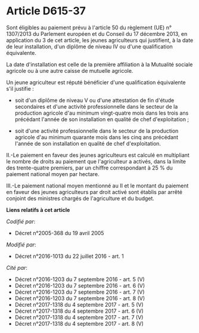 # Article D615-37

Sont éligibles au paiement prévu à l'article 50 du règlement (UE) n° 1307/2013 du Parlement européen et du Conseil du 17
décembre 2013, en application du 3 de cet article, les jeunes agriculteurs qui justifient, à la date de leur installation,
d'un diplôme de niveau IV ou d'une qualification équivalente. 

La date d'installation est celle de la première affiliation à la Mutualité sociale agricole ou à une autre caisse de mutuelle
agricole. 

Un jeune agriculteur est réputé bénéficier d'une qualification équivalente s'il justifie : 

- soit d'un diplôme de niveau V ou d'une attestation de fin d'étude secondaires et d'une activité professionnelle dans le
secteur de la production agricole d'au minimum vingt-quatre mois dans les trois ans précédant l'année de son installation en
qualité de chef d'exploitation ; 

- soit d'une activité professionnelle dans le secteur de la production agricole d'au minimum quarante mois dans les cinq ans
précédant l'année de son installation en qualité de chef d'exploitation. 

II.-Le paiement en faveur des jeunes agriculteurs est calculé en multipliant le nombre de droits au paiement que
l'agriculteur a activés, dans la limite des trente-quatre premiers, par un chiffre correspondant à 25 % du paiement national
moyen par hectare. 

III.-Le paiement national moyen mentionné au II et le montant du paiement en faveur des jeunes agriculteurs par droit activé
sont établis par arrêté conjoint des ministres chargés de l'agriculture et du budget.

**Liens relatifs à cet article**

_Codifié par_:

  - Décret n°2005-368 du 19 avril 2005

_Modifié par_:

  - Décret n°2016-1013 du 22 juillet 2016 - art. 1

_Cité par_:

  - Décret n°2016-1203 du 7 septembre 2016 - art. 5 (V)
  - Décret n°2016-1203 du 7 septembre 2016 - art. 6 (V)
  - Décret n°2016-1203 du 7 septembre 2016 - art. 7 (V)
  - Décret n°2016-1203 du 7 septembre 2016 - art. 8 (V)
  - Décret n°2017-1318 du 4 septembre 2017 - art. 5 (V)
  - Décret n°2017-1318 du 4 septembre 2017 - art. 6 (V)
  - Décret n°2017-1318 du 4 septembre 2017 - art. 7 (V)
  - Décret n°2017-1318 du 4 septembre 2017 - art. 8 (V)
